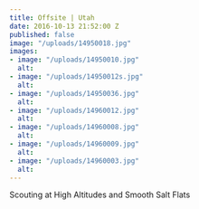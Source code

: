 ```yaml
---
title: Offsite | Utah
date: 2016-10-13 21:52:00 Z
published: false
image: "/uploads/14950018.jpg"
images:
- image: "/uploads/14950010.jpg"
  alt: 
- image: "/uploads/14950012s.jpg"
  alt: 
- image: "/uploads/14950036.jpg"
  alt: 
- image: "/uploads/14960012.jpg"
  alt: 
- image: "/uploads/14960008.jpg"
  alt: 
- image: "/uploads/14960009.jpg"
  alt: 
- image: "/uploads/14960003.jpg"
  alt: 
---
```


Scouting at High Altitudes and Smooth Salt Flats 